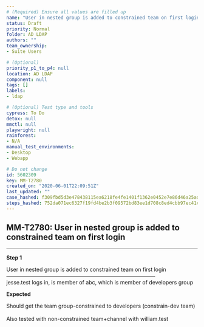 ```yaml
---
# (Required) Ensure all values are filled up
name: "User in nested group is added to constrained team on first login"
status: Draft
priority: Normal
folder: AD LDAP
authors: ""
team_ownership: 
- Suite Users

# (Optional)
priority_p1_to_p4: null
location: AD LDAP
component: null
tags: []
labels: 
- ldap

# (Optional) Test type and tools
cypress: To Do
detox: null
mmctl: null
playwright: null
rainforest: 
- N/A
manual_test_environments: 
- Desktop
- Webapp

# Do not change
id: 5602309
key: MM-T2780
created_on: "2020-06-01T22:09:51Z"
last_updated: ""
case_hashed: f309fbd5d3e478438115ea6218fe4fe1401f1362e0452e7e86d46a25adafd16b155215fd63990d6f03614622370fc2f8
steps_hashed: 752da071ec6327f19fd4be2b3f09572bd83ee1d708c8ed4cbb97ec41c66a746417222f570a7e3dfde6bcc5b53ef36f96
---
```


<!-- (Auto-generated) Based on frontmatter's "key" and "name" -->

## MM-T2780: User in nested group is added to constrained team on first login

---

**Step 1**

User in nested group is added to constrained team on first login\
————————————————————————————\
jesse.test logs in, is member of abc, which is member of developers group

**Expected**

Should get the team group-constrained to developers (constrain-dev team)\
\
Also tested with non-constrained team+channel with william.test
